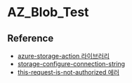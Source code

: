 # AZ_Blob_Test

## Reference
- [azure-storage-action 라이브러리](https://github.com/marketplace/actions/azure-storage-action?version=v1.0)
- [storage-configure-connection-string](https://docs.microsoft.com/en-us/azure/storage/common/storage-configure-connection-string#store-a-connection-string)
- [this-request-is-not-authorized 에러](https://mulcas.com/this-request-is-not-authorized-to-perform-this-operation/)
